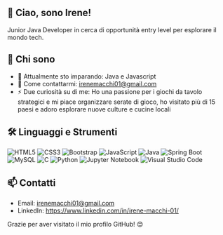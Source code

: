 ## 👋 Ciao, sono Irene!

Junior Java Developer in cerca di opportunità entry level per esplorare il mondo tech.

## 🚀 Chi sono

- 🌱 Attualmente sto imparando: Java e Javascript
- 💬 Come contattarmi: irenemacchi01@gmail.com
- ⚡ Due curiosità su di me: Ho una passione per i giochi da tavolo strategici e mi piace organizzare serate di gioco, ho visitato più di 15 paesi e adoro esplorare nuove culture e cucine locali

## 🛠️ Linguaggi e Strumenti

![HTML5](https://img.shields.io/badge/-HTML5-000?&logo=HTML5)
![CSS3](https://img.shields.io/badge/-CSS3-000?&logo=CSS3)
![Bootstrap](https://img.shields.io/badge/-Bootstrap-000?&logo=Bootstrap)
![JavaScript](https://img.shields.io/badge/-JavaScript-000?&logo=JavaScript)
![Java](https://img.shields.io/badge/-Java-000?&logo=Java)
![Spring Boot](https://img.shields.io/badge/-Spring%20Boot-000?&logo=Spring)
![MySQL](https://img.shields.io/badge/-MySQL-000?&logo=MySQL)
![C](https://img.shields.io/badge/-C-000?&logo=C)
![Python](https://img.shields.io/badge/-Python-000?&logo=Python)
![Jupyter Notebook](https://img.shields.io/badge/-Jupyter%20Notebook-000?&logo=Jupyter)
![Visual Studio Code](https://img.shields.io/badge/-VS%20Code-000?&logo=visual-studio-code)

## 📫 Contatti

- Email: irenemacchi01@gmail.com
- LinkedIn: https://www.linkedin.com/in/irene-macchi-01/

Grazie per aver visitato il mio profilo GitHub! 😊
